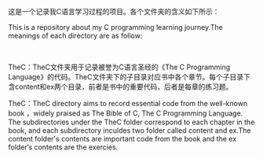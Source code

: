 这是一个记录我C语言学习过程的项目。各个文件夹的含义如下所示：

This is a repository about my C programming learning journey.The meanings of each directory are as follow:

 <br>

TheC：TheC文件夹用于记录被誉为C语言圣经的《The C Programming Language》的代码。TheC文件夹下的子目录对应书中各个章节。每个子目录下含content和ex两个目录，前者是书中的重要代码，后者是每章的练习题。

TheC：TheC directory aims to record essential code from the well-known book ，widely praised as  The  Bible of  C,  The C Programming Language. The subdirectories under the TheC folder correspond to each chapter in the book, and each  subdirectory inculdes two folder called content and ex.The content folder's contents are important code from the book  and the ex folder‘s contents are the exercies.

<br>



